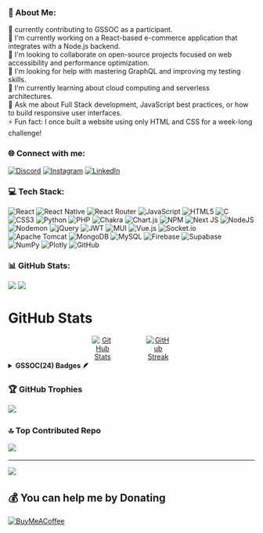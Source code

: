 ### 💫 About Me:
🚀 currently contributing to GSSOC as a participant.<br>🔭 I'm currently working on a React-based e-commerce application that integrates with a Node.js backend.<br>👯 I'm looking to collaborate on open-source projects focused on web accessibility and performance optimization.<br>🤝 I'm looking for help with mastering GraphQL and improving my testing skills.<br>🌱 I'm currently learning about cloud computing and serverless architectures.<br>💬 Ask me about Full Stack development, JavaScript best practices, or how to build responsive user interfaces.<br>⚡ Fun fact: I once built a website using only HTML and CSS for a week-long challenge!


### 🌐 Connect with me:
[![Discord](https://img.shields.io/badge/Discord-%237289DA.svg?logo=discord&logoColor=white)](https://discord.gg/https://discord.com/users/varsani2520) [![Instagram](https://img.shields.io/badge/Instagram-%23E4405F.svg?logo=Instagram&logoColor=white)](https://instagram.com/https://www.instagram.com/varsaniranjani/) [![LinkedIn](https://img.shields.io/badge/LinkedIn-%230077B5.svg?logo=linkedin&logoColor=white)](https://linkedin.com/in/https://www.linkedin.com/in/ranjani-varsani-45a875225/) 

### 💻 Tech Stack:
![React](https://img.shields.io/badge/react-%2320232a.svg?style=plastic&logo=react&logoColor=%2361DAFB) ![React Native](https://img.shields.io/badge/react_native-%2320232a.svg?style=plastic&logo=react&logoColor=%2361DAFB) ![React Router](https://img.shields.io/badge/React_Router-CA4245?style=plastic&logo=react-router&logoColor=white) ![JavaScript](https://img.shields.io/badge/javascript-%23323330.svg?style=plastic&logo=javascript&logoColor=%23F7DF1E) ![HTML5](https://img.shields.io/badge/html5-%23E34F26.svg?style=plastic&logo=html5&logoColor=white) ![C](https://img.shields.io/badge/c-%2300599C.svg?style=plastic&logo=c&logoColor=white) ![CSS3](https://img.shields.io/badge/css3-%231572B6.svg?style=plastic&logo=css3&logoColor=white) ![Python](https://img.shields.io/badge/python-3670A0?style=plastic&logo=python&logoColor=ffdd54) ![PHP](https://img.shields.io/badge/php-%23777BB4.svg?style=plastic&logo=php&logoColor=white) ![Chakra](https://img.shields.io/badge/chakra-%234ED1C5.svg?style=plastic&logo=chakraui&logoColor=white) ![Chart.js](https://img.shields.io/badge/chart.js-F5788D.svg?style=plastic&logo=chart.js&logoColor=white) ![NPM](https://img.shields.io/badge/NPM-%23CB3837.svg?style=plastic&logo=npm&logoColor=white) ![Next JS](https://img.shields.io/badge/Next-black?style=plastic&logo=next.js&logoColor=white) ![NodeJS](https://img.shields.io/badge/node.js-6DA55F?style=plastic&logo=node.js&logoColor=white) ![Nodemon](https://img.shields.io/badge/NODEMON-%23323330.svg?style=plastic&logo=nodemon&logoColor=%BBDEAD) ![jQuery](https://img.shields.io/badge/jquery-%230769AD.svg?style=plastic&logo=jquery&logoColor=white) ![JWT](https://img.shields.io/badge/JWT-black?style=plastic&logo=JSON%20web%20tokens) ![MUI](https://img.shields.io/badge/MUI-%230081CB.svg?style=plastic&logo=mui&logoColor=white) ![Vue.js](https://img.shields.io/badge/vue.js-%2335495e.svg?style=plastic&logo=vuedotjs&logoColor=%234FC08D) ![Socket.io](https://img.shields.io/badge/Socket.io-black?style=plastic&logo=socket.io&badgeColor=010101) ![Apache Tomcat](https://img.shields.io/badge/apache%20tomcat-%23F8DC75.svg?style=plastic&logo=apache-tomcat&logoColor=black) ![MongoDB](https://img.shields.io/badge/MongoDB-%234ea94b.svg?style=plastic&logo=mongodb&logoColor=white) ![MySQL](https://img.shields.io/badge/mysql-4479A1.svg?style=plastic&logo=mysql&logoColor=white) ![Firebase](https://img.shields.io/badge/firebase-a08021?style=plastic&logo=firebase&logoColor=ffcd34) ![Supabase](https://img.shields.io/badge/Supabase-3ECF8E?style=plastic&logo=supabase&logoColor=white) ![NumPy](https://img.shields.io/badge/numpy-%23013243.svg?style=plastic&logo=numpy&logoColor=white) ![Plotly](https://img.shields.io/badge/Plotly-%233F4F75.svg?style=plastic&logo=plotly&logoColor=white) ![GitHub](https://img.shields.io/badge/github-%23121011.svg?style=plastic&logo=github&logoColor=white)
### 📊 GitHub Stats:
![](https://github-readme-stats.vercel.app/api?username=Varsani2520&theme=radical&hide_border=false&include_all_commits=false&count_private=false)
![](https://github-readme-streak-stats.herokuapp.com/?user=Varsani2520&theme=radical&hide_border=false)
# GitHub Stats

<div align="center">
  <div style="display: flex; gap: 10px; justify-content: center;">
    <a href="https://github.com/Varsani2520">
      <img src="https://github-readme-stats.vercel.app/api?username=Varsani2520&theme=radical&hide_border=false&include_all_commits=false&count_private=false" alt="GitHub Stats" style="max-width: 45%;"/>
    </a>
    <a href="https://github.com/Varsani2520">
      <img src="https://github-readme-streak-stats.herokuapp.com/?user=Varsani2520&theme=radical&hide_border=false" alt="GitHub Streak" style="max-width: 45%;"/>
    </a>
  </div>
</div>

 <!--![](https://github-readme-stats.vercel.app/api/top-langs/?username=Varsani2520&theme=radical&hide_border=false&include_all_commits=false&count_private=false&layout=compact) -->
<details>	
 <summary><b>GSSOC(24) Badges 🪶</b></summary><br>
<div style='display:flex; align-items:center; gap: 10px;' align='left'><a href="https://gssoc.girlscript.tech/leaderboard">
<img src="https://raw.githubusercontent.com/girlscript/gssoc-website-new/main/public/badges/postman.png" width="100px" height="100px" />
  <img src="https://github.com/girlscript/gssoc-website-new/blob/main/public/badges/1.png" width="100px" height="100px" />
  <img src="https://github.com/girlscript/gssoc-website-new/blob/main/public/badges/2.png" width="100px" height="100px" />
  <img src="https://github.com/girlscript/gssoc-website-new/blob/main/public/badges/3.png" width="100px" height="100px" />
  <img src="https://github.com/girlscript/gssoc-website-new/blob/main/public/badges/4.png" width="100px" height="100px" />
  <img src="https://github.com/girlscript/gssoc-website-new/blob/main/public/badges/5.png" width="100px" height="100px" />
  <img src="https://github.com/girlscript/gssoc-website-new/blob/main/public/badges/6.png" width="105px" height="105px" />
  <img src="https://github.com/girlscript/gssoc-website-new/blob/main/public/badges/7.png" width="100px" height="100px" />
<!--   <img src="https://github.com/girlscript/gssoc-website-new/blob/main/public/badges/8.png" width="100px" height="100px" />  -->
</a>
</div>
</details>

### 🏆 GitHub Trophies
![](https://github-profile-trophy.vercel.app/?username=Varsani2520&theme=radical&no-frame=false&no-bg=true&margin-w=4)

### 🔝 Top Contributed Repo
![](https://github-contributor-stats.vercel.app/api?username=Varsani2520&limit=5&theme=radical&combine_all_yearly_contributions=true)

---
[![](https://visitcount.itsvg.in/api?id=Varsani2520&icon=5&color=11)](https://visitcount.itsvg.in)

  ## 💰 You can help me by Donating
  [![BuyMeACoffee](https://img.shields.io/badge/Buy%20Me%20a%20Coffee-ffdd00?style=for-the-badge&logo=buy-me-a-coffee&logoColor=black)](https://buymeacoffee.com/varsaniranjani) 

  
<!-- Proudly created with GPRM ( https://gprm.itsvg.in ) -->
